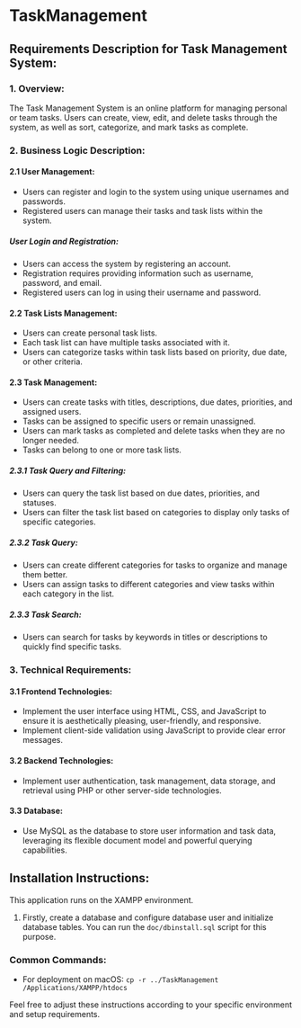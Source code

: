 # TaskManagement

## Requirements Description for Task Management System:

### 1. Overview:
The Task Management System is an online platform for managing personal or team tasks. Users can create, view, edit, and delete tasks through the system, as well as sort, categorize, and mark tasks as complete.

### 2. Business Logic Description:

#### 2.1 User Management:
- Users can register and login to the system using unique usernames and passwords.
- Registered users can manage their tasks and task lists within the system.

##### User Login and Registration:

- Users can access the system by registering an account.
- Registration requires providing information such as username, password, and email.
- Registered users can log in using their username and password.

#### 2.2 Task Lists Management:
- Users can create personal task lists.
- Each task list can have multiple tasks associated with it.
- Users can categorize tasks within task lists based on priority, due date, or other criteria.

#### 2.3 Task Management:
- Users can create tasks with titles, descriptions, due dates, priorities, and assigned users.
- Tasks can be assigned to specific users or remain unassigned.
- Users can mark tasks as completed and delete tasks when they are no longer needed.
- Tasks can belong to one or more task lists.

##### 2.3.1 Task Query and Filtering:

- Users can query the task list based on due dates, priorities, and statuses.
- Users can filter the task list based on categories to display only tasks of specific categories.

##### 2.3.2 Task Query:

- Users can create different categories for tasks to organize and manage them better.
- Users can assign tasks to different categories and view tasks within each category in the list.

##### 2.3.3 Task Search:

- Users can search for tasks by keywords in titles or descriptions to quickly find specific tasks.

### 3. Technical Requirements:

#### 3.1 Frontend Technologies:

- Implement the user interface using HTML, CSS, and JavaScript to ensure it is aesthetically pleasing, user-friendly, and responsive.
- Implement client-side validation using JavaScript to provide clear error messages.

#### 3.2 Backend Technologies:

- Implement user authentication, task management, data storage, and retrieval using PHP or other server-side technologies.

#### 3.3 Database:

- Use MySQL as the database to store user information and task data, leveraging its flexible document model and powerful querying capabilities.

## Installation Instructions:

This application runs on the XAMPP environment. 

1. Firstly, create a database and configure database user and initialize database tables. You can run the `doc/dbinstall.sql` script for this purpose.

### Common Commands:

- For deployment on macOS: `cp -r ../TaskManagement /Applications/XAMPP/htdocs`

Feel free to adjust these instructions according to your specific environment and setup requirements.
